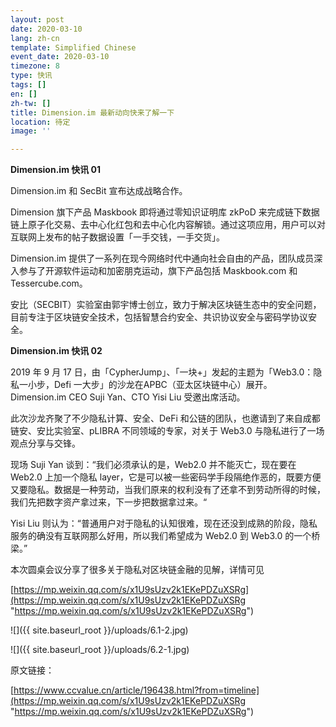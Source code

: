 ```yaml
---
layout: post
date: 2020-03-10
lang: zh-cn
template: Simplified Chinese
event_date: 2020-03-10
timezone: 8
type: 快讯
tags: []
en: []
zh-tw: []
title: Dimension.im 最新动向快来了解一下
location: 待定
image: ''

---
```

**Dimension.im 快讯 01**

Dimension.im 和 SecBit 宣布达成战略合作。

Dimension 旗下产品 Maskbook 即将通过零知识证明库 zkPoD 来完成链下数据链上原子化交易、去中心化红包和去中心化内容解锁。通过这项应用，用户可以对互联网上发布的帖子数据设置「一手交钱，一手交货」。

Dimension.im 提供了一系列在现今网络时代中通向社会自由的产品，团队成员深入参与了开源软件运动和加密朋克运动，旗下产品包括 Maskbook.com 和 Tessercube.com。

安比（SECBIT）实验室由郭宇博士创立，致力于解决区块链生态中的安全问题，目前专注于区块链安全技术，包括智慧合约安全、共识协议安全与密码学协议安全。

**Dimension.im 快讯 02**

2019 年 9 月 17 日，由「CypherJump」、「一块+」发起的主题为「Web3.0：隐私一小步，Defi 一大步」的沙龙在APBC（亚太区块链中心）展开。Dimension.im CEO Suji Yan、CTO Yisi Liu 受邀出席活动。

此次沙龙齐聚了不少隐私计算、安全、DeFi 和公链的团队，也邀请到了来自成都链安、安比实验室、pLIBRA 不同领域的专家，对关于 Web3.0 与隐私进行了一场观点分享与交锋。

现场 Suji Yan 谈到：“我们必须承认的是，Web2.0 并不能灭亡，现在要在 Web2.0 上加一个隐私 layer，它是可以被一些密码学手段隔绝作恶的，既要方便又要隐私。数据是一种劳动，当我们原来的权利没有了还拿不到劳动所得的时候，我们先把数字资产拿过来，下一步把数据拿过来。“

Yisi Liu 则认为：“普通用户对于隐私的认知很难，现在还没到成熟的阶段，隐私服务的确没有互联网那么好用，所以我们希望成为 Web2.0 到 Web3.0 的一个桥梁。”

本次圆桌会议分享了很多关于隐私对区块链金融的见解，详情可见

[https://mp.weixin.qq.com/s/x1U9sUzv2k1EKePDZuXSRg](https://mp.weixin.qq.com/s/x1U9sUzv2k1EKePDZuXSRg "https://mp.weixin.qq.com/s/x1U9sUzv2k1EKePDZuXSRg")

![]({{ site.baseurl_root }}/uploads/6.1-2.jpg)

![]({{ site.baseurl_root }}/uploads/6.2-1.jpg)

原文链接：

[https://www.ccvalue.cn/article/196438.html?from=timeline](https://mp.weixin.qq.com/s/x1U9sUzv2k1EKePDZuXSRg "https://mp.weixin.qq.com/s/x1U9sUzv2k1EKePDZuXSRg")